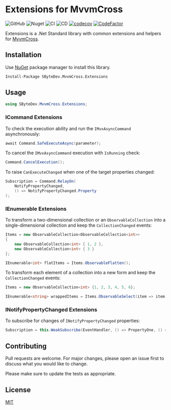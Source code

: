 # Extensions for MvvmCross
![GitHub](https://img.shields.io/github/license/SByteDev/Net.MvvmCross.Extensions.svg)
![Nuget](https://img.shields.io/nuget/v/SByteDev.MvvmCross.Extensions.svg)
![CI](https://github.com/SByteDev/Net.MvvmCross.Extensions/workflows/CI/badge.svg)
![CD](https://github.com/SByteDev/Net.MvvmCross.Extensions/workflows/CD/badge.svg)
[![codecov](https://codecov.io/gh/SByteDev/Net.MvvmCross.Extensions/branch/master/graph/badge.svg)](https://codecov.io/gh/SByteDev/Net.MvvmCross.Extensions)
[![CodeFactor](https://www.codefactor.io/repository/github/sbytedev/net.mvvmcross.extensions/badge)](https://www.codefactor.io/repository/github/sbytedev/net.mvvmcross.extensions)

Extensions is a .Net Standard library with common extensions and helpers for [MvvmCross](https://github.com/MvvmCross/MvvmCross).

## Installation

Use [NuGet](https://www.nuget.org) package manager to install this library.

```bash
Install-Package SByteDev.MvvmCross.Extensions
```

## Usage
```cs
using SByteDev.MvvmCross.Extensions;
```

### ICommand Extensions
To check the execution ability and run the `IMvxAsyncCommand` asynchronously:

```cs
await Command.SafeExecuteAsync(parameter);
```

To cancel the `IMvxAsyncCommand` execution with `IsRunning` check:

```cs
Command.CancelExecution();
```

To raise `CanExecuteChanged` when one of the target properties changed:

```cs
Subscription = Command.RelayOn(
    NotifyPropertyChanged,
    () => NotifyPropertyChanged.Property
);
```

### IEnumerable Extensions
To transform a two-dimensional collection or an `ObservableCollection` into a single-dimensional collection and keep the `CollectionChanged` events:

```cs
Items = new ObservableCollection<ObservableCollection<int>>
{
    new ObservableCollection<int> { 1, 2 },
    new ObservableCollection<int> { 3 }
};

IEnumerable<int> flatItems = Items.ObservableFlatten();
```

To transform each element of a collection into a new form and keep the `CollectionChanged` events:

```cs
Items = new ObservableCollection<int> {1, 2, 3, 4, 5, 6};

IEnumerable<string> wrappedItems = Items.ObservableSelect(item => item.ToString());
```

### INotifyPropertyChanged Extensions
To subscribe for changes of `INotifyPropertyChanged` properties:

```cs
Subscription = this.WeakSubscribe(EventHandler, () => PropertyOne, () => PropertyTwo);
```

## Contributing
Pull requests are welcome. For major changes, please open an issue first to discuss what you would like to change.

Please make sure to update the tests as appropriate.

## License
[MIT](https://choosealicense.com/licenses/mit/)
